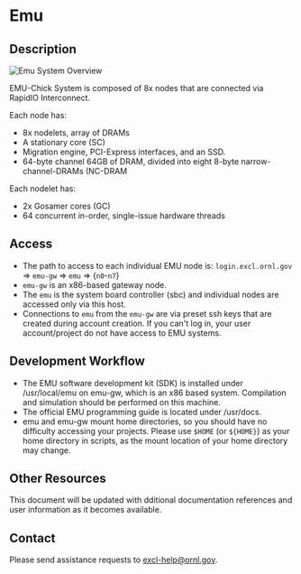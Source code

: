 # Emu

## Description

![Emu System Overview](https://github.com/RelativePrime/excl-user-docs/raw/master/hosts/images/emu-overview.png)

EMU-Chick System is composed of 8x nodes that are connected via RapidIO Interconnect.

Each node has:

* 8x nodelets, array of DRAMs
* A stationary core \(SC\)
* Migration engine, PCI-Express interfaces, and an SSD. 
* 64-byte channel 64GB of DRAM, divided into eight 8-byte narrow-channel-DRAMs \(NC-DRAM

Each nodelet has:

* 2x Gosamer cores \(GC\)
* 64 concurrent in-order, single-issue hardware threads

## Access

* The path to access to each individual EMU node is: `login.excl.ornl.gov` ⇒ `emu-gw` ⇒ `emu` ⇒ {`n0`-`n7`}
* `emu-gw` is an x86-based gateway node.
* The `emu` is the system board controller \(sbc\) and individual nodes are accessed only via this host.
* Connections to `emu` from the `emu-gw` are via preset ssh keys that are created during account creation. If you can't log in, your user account/project do not have access to EMU systems.

## Development Workflow

* The EMU software development kit \(SDK\) is installed under /usr/local/emu on emu-gw, which is an x86 based system. Compilation and simulation should be performed on this machine.
* The official EMU programming guide is located under /usr/docs.
* emu and emu-gw mount home directories, so you should have no difficulty accessing your projects. Please use `$HOME` \(or `${HOME}`\) as your home directory in scripts, as the mount location of your home directory may change.

## Other Resources

This document will be updated with dditional documentation references and user information as it becomes available.

## Contact

Please send assistance requests to excl-help@ornl.gov.

